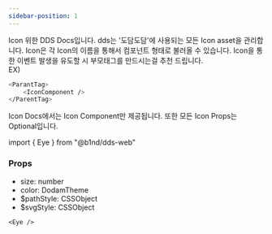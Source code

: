 ```yaml
---
sidebar-position: 1
---
```


Icon 위한 DDS Docs입니다. dds는 '도담도담'에 사용되는 모든 Icon asset을 관리합니다. Icon은 각 Icon의 이름을 통해서 컴포넌트 형태로 불러올 수 있습니다.
Icon을 통한 이벤트 발생을 유도할 시 부모태그를 만드시는걸 추천 드립니다.<br />
EX)

```bash title="index.tsx"
<ParantTag>
    <IconComponent />
</ParentTag>
```

Icon Docs에서는 Icon Component만 제공됩니다.
또한 모든 Icon Props는 Optional입니다.

import { Eye } from "@b1nd/dds-web"

<Eye color="#000" />

### Props

- size: number
- color: DodamTheme
- $pathStyle: CSSObject
- $svgStyle: CSSObject

```tsx title="index.tsx"
<Eye />
```
